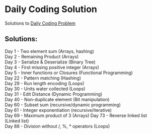 # Daily Coding Solution 
Solutions to [Daily Coding Problem](https://dailycodingproblem.com)  
## Solutions:
Day 1 - Two element sum (Arrays, hashing)  
Day 2 - Remaining Product (Arrays)  
Day 3 - Serialize & Deserialize (Binary Tree)  
Day 4 - First missing positive integer (Arrays)  
Day 5 - Inner functions or Closures (Functional Programming)  
Day 22 - Pattern matching (Hashing)  
Day 29 - Run length encoding (Loops)  
Day 30 - Units water collected (Loops)  
Day 31 - Edit Distance (Dynamic Programming)  
Day 40 - Non-duplicate element (Bit manipulation)  
Day 60 - Subset sum (recursive/dynamic programming)  
Day 61 - Integer exponentiation (recursive/iterative)  
Day 69 - Maximum product of 3 (Arrays)
Day 73 - Reverse linked list (Linked list)  
Day 88 - Division without /, %, * operators (Loops)  
